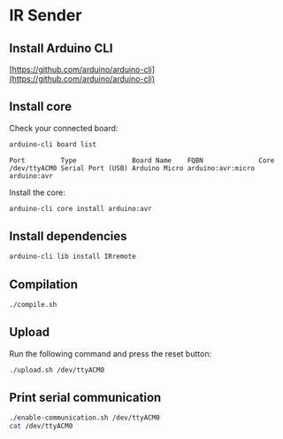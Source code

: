 IR Sender
=========

Install Arduino CLI
-------------------

[https://github.com/arduino/arduino-cli](https://github.com/arduino/arduino-cli)

Install core
------------

Check your connected board:
```bash
arduino-cli board list
```
```
Port         Type              Board Name    FQBN              Core
/dev/ttyACM0 Serial Port (USB) Arduino Micro arduino:avr:micro arduino:avr
```

Install the core:
```bash
arduino-cli core install arduino:avr
```

Install dependencies
--------------------

```bash
arduino-cli lib install IRremote
```

Compilation
-----------

```bash
./compile.sh
```

Upload
------

Run the following command and press the reset button:
```bash
./upload.sh /dev/ttyACM0
```

Print serial communication
--------------------------

```bash
./enable-communication.sh /dev/ttyACM0
cat /dev/ttyACM0
```
